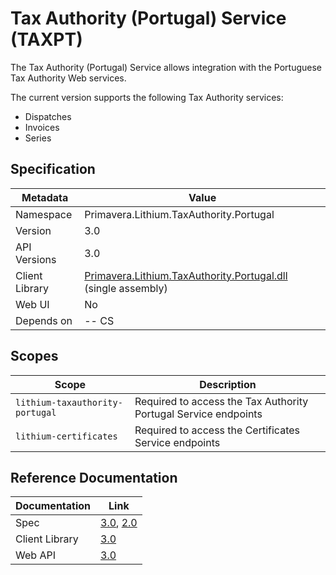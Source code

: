 # Tax Authority (Portugal) Service (TAXPT)

The Tax Authority (Portugal) Service allows integration with the Portuguese Tax Authority Web services.

The current version supports the following Tax Authority services:

- Dispatches
- Invoices
- Series

## Specification

<!-- markdown-link-check-disable -->
| Metadata | Value |
| - | - |
| Namespace | Primavera.Lithium.TaxAuthority.Portugal |
| Version | 3.0 |
| API Versions | 3.0 |
| Client Library | [Primavera.Lithium.TaxAuthority.Portugal.dll](http://nuget.primaverabss.com:82/feeds/public-lithium-general/Primavera.Lithium.TaxAuthority.Portugal) (single assembly) |
| Web UI | No |
| Depends on | -- CS |
<!-- markdown-link-check-enable -->

## Scopes

| Scope | Description |
| - | - |
| `lithium-taxauthority-portugal` | Required to access the Tax Authority Portugal Service endpoints |
| `lithium-certificates` | Required to access the Certificates Service endpoints |

## Reference Documentation

| Documentation | Link |
| - | - |
| Spec | [3.0](./specs/taxpt-spec-3.0.md), [2.0](./specs/taxpt-spec-2.0.md) |
| Client Library | [3.0](https://taxpt.lithium.primaverabss.com/.doc/clientlib) |
| Web API | [3.0](https://taxpt.lithium.primaverabss.com/.doc/webapi) |
